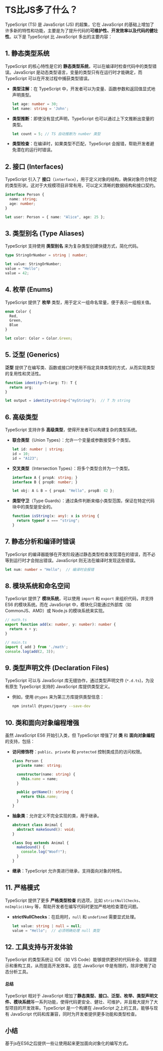 # TS比JS多了什么？

TypeScript (TS) 是 JavaScript (JS) 的超集，它在 JavaScript 的基础上增加了许多新的特性和功能，主要是为了提升代码的**可维护性、开发效率以及代码的健壮性**。以下是 TypeScript 比 JavaScript 多出的主要内容：

## 1. **静态类型系统**

TypeScript 的核心特性是它的 **静态类型系统**，可以在编译时检查代码中的类型错误。JavaScript 是动态类型语言，变量的类型只有在运行时才能确定，而 TypeScript 可以在开发过程中捕获类型错误。

*   **类型注解**：在 TypeScript 中，开发者可以为变量、函数参数和返回值显式地声明类型。

    ```typescript
    let age: number = 30;
    let name: string = 'John';
    ```
*   **类型推断**：即使没有显式声明，TypeScript 也可以通过上下文推断出变量的类型。

    ```typescript
    let count = 5; // TS 自动推断为 number 类型
    ```
* **类型检查**：在编译时，如果类型不匹配，TypeScript 会报错，帮助开发者避免潜在的运行时错误。

## 2. **接口 (Interfaces)**

TypeScript 引入了 **接口**（`interface`），用于定义对象的结构，确保对象符合特定的类型形状。这对于大规模项目非常有用，可以定义清晰的数据结构和接口契约。

```typescript
interface Person {
  name: string;
  age: number;
}

let user: Person = { name: "Alice", age: 25 };
```

## 3. **类型别名 (Type Aliases)**

TypeScript 支持使用 **类型别名** 来为复杂类型创建快捷方式，简化代码。

```typescript
type StringOrNumber = string | number;

let value: StringOrNumber;
value = "Hello";
value = 42;
```

## 4. **枚举 (Enums)**

TypeScript 提供了 **枚举** 类型，用于定义一组命名常量，便于表示一组相关值。

```typescript
enum Color {
  Red,
  Green,
  Blue
}

let color: Color = Color.Green;
```

## 5. **泛型 (Generics)**

**泛型** 提供了在编写类、函数或接口时使用不指定具体类型的方式，从而实现类型的复用性和灵活性。

```typescript
function identity<T>(arg: T): T {
  return arg;
}

let output = identity<string>("myString");  // T 为 string
```

## 6. **高级类型**

TypeScript 支持许多 **高级类型**，使得开发者可以构建复杂的类型系统。

*   **联合类型**（Union Types）：允许一个变量或参数接受多个类型。

    ```typescript
    let id: number | string;
    id = 10;
    id = "A123";
    ```
*   **交叉类型**（Intersection Types）：将多个类型合并为一个类型。

    ```typescript
    interface A { propA: string; }
    interface B { propB: number; }

    let obj: A & B = { propA: "Hello", propB: 42 };
    ```
*   **类型守卫**（Type Guards）：通过条件判断来缩小类型范围，保证在特定代码块中的类型是安全的。

    ```typescript
    function isString(x: any): x is string {
      return typeof x === "string";
    }
    ```

## 7. **静态分析和编译时错误**

TypeScript 的编译器能够在开发阶段通过静态类型检查发现潜在的错误，而不必等到运行时才会抛出错误。JavaScript 则无法在编译时发现这些错误。

```typescript
let num: number = "Hello";  // 编译时会报错
```

## 8. **模块系统和命名空间**

TypeScript 提供了 **模块系统**，可以使用 `import` 和 `export` 来组织代码，并支持 ES6 的模块系统。而在 JavaScript 中，模块化只能通过外部库（如 CommonJS、AMD）或 Node.js 的模块系统来实现。

```typescript
// math.ts
export function add(x: number, y: number): number {
  return x + y;
}

// main.ts
import { add } from './math';
console.log(add(2, 3));
```

## 9. **类型声明文件 (Declaration Files)**

TypeScript 可以与 JavaScript 库无缝协作，通过类型声明文件 (`*.d.ts`)，为没有原生 TypeScript 支持的 JavaScript 库提供类型定义。

*   例如，使用 `@types` 来为第三方库提供类型信息：

    ```bash
    npm install @types/jquery --save-dev
    ```



## 10. **类和面向对象编程增强**

虽然 JavaScript ES6 开始引入类，但 TypeScript 增强了对 **类** 和 **面向对象编程** 的支持，包括：

*   **访问修饰符**：`public`、`private` 和 `protected` 控制类成员的访问权限。

    ```typescript
    class Person {
      private name: string;

      constructor(name: string) {
        this.name = name;
      }

      public getName(): string {
        return this.name;
      }
    }
    ```
*   **抽象类**：允许定义不完全实现的类，用于继承。

    ```typescript
    abstract class Animal {
      abstract makeSound(): void;
    }

    class Dog extends Animal {
      makeSound() {
        console.log("Woof!");
      }
    }
    ```
* **继承**：TypeScript 允许类进行继承，支持面向对象的特性。

## 11. **严格模式**

TypeScript 提供了更多 **严格类型检查** 的选项，比如 `strictNullChecks`、`noImplicitAny` 等，帮助开发者在编写代码时更加严格地检查潜在问题。

*   **strictNullChecks**：在启用时，`null` 和 `undefined` 需要显式处理。

    ```typescript
    let value: string | null = null;
    value = "Hello";  // 必须明确处理 null 类型
    ```

## 12. **工具支持与开发体验**

TypeScript 的类型系统让 IDE（如 VS Code）能够提供更好的代码补全、错误提示和重构工具，从而提高开发效率。这在 JavaScript 中是有限的，除非使用了动态分析工具。

#### 总结

TypeScript 相对于 JavaScript 增加了**静态类型、接口、泛型、枚举、类型声明文件、模块系统**等一系列功能，使得代码更安全、健壮、可维护，并且极大提升了大型项目的开发效率。TypeScript 是一个构建在 JavaScript 之上的工具，能够与现有 JavaScript 代码和库兼容，同时为开发者提供更多功能和类型检查。





## 小结

基于js在ES6之后提供一些让使用起来更加面向对象化的编写方式。

